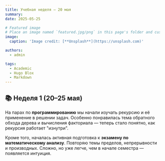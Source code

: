```yaml
---
title: Учебная неделя — 20 мая
summary: 
date: 2025-05-25

# Featured image
# Place an image named `featured.jpg/png` in this page's folder and customize its options here.
image:
  caption: 'Image credit: [**Unsplash**](https://unsplash.com)'

authors:
  - admin

tags:
  - Academic
  - Hugo Blox
  - Markdown
---
```


## 📚 Неделя 1 (20–25 мая)

На парах по **программированию** мы начали изучать рекурсию и её применение в решении задач. Особенно понравилась тема обратного обхода дерева и вычисления факториала — теперь стало понятно, как рекурсия работает "изнутри".

Кроме того, началась активная подготовка к **экзамену по математическому анализу**. Повторяю темы пределов, непрерывности и производных. Сложно, но уже легче, чем в начале семестра — появляется интуиция.

